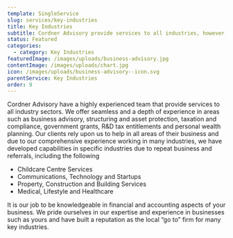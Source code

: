 ```yaml
---
template: SingleService
slug: services/key-industries
title: Key Industries
subtitle: Cordner Advisory provide services to all industries, however, we have developed industry specific levels capabilities
status: Featured
categories:
  - category: Key Industries
featuredImage: /images/uploads/business-advisory.jpg
contentImage: /images/uploads/chart.jpg
icon: /images/uploads/business-advisory--icon.svg
parentService: Key Industries
order: 9
---
```


Cordner Advisory have a highly experienced team that provide services to all industry sectors. We offer seamless and a depth of experience in areas such as business advisory, structuring and asset protection, taxation and compliance, government grants, R&D tax entitlements and personal wealth planning.
Our clients rely upon us to help in all areas of their business and due to our comprehensive experience working in many industries, we have developed capabilities in specific industries due to repeat business and referrals, including the following

- Childcare Centre Services
- Communications, Technology and Startups
- Property, Construction and Building Services
- Medical, Lifestyle and Healthcare

It is our job to be knowledgeable in financial and accounting aspects of your business. We pride ourselves in our expertise and experience in businesses such as yours and have built a reputation as the local “go to” firm for many key industries.
